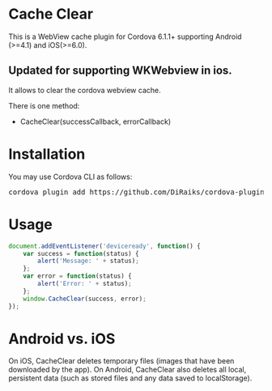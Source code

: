 Cache Clear
=============

This is a WebView cache plugin for Cordova 6.1.1+ supporting Android (>=4.1) and iOS(>=6.0).

Updated for supporting WKWebview in ios.
-------------
It allows to clear the cordova webview cache.

There is one method:

* CacheClear(successCallback, errorCallback)

Installation
======
You may use Cordova CLI as follows:

<pre>
cordova plugin add https://github.com/DiRaiks/cordova-plugin-cache-clear.git
</pre>

Usage
====
```javascript
document.addEventListener('deviceready', function() {
    var success = function(status) {
        alert('Message: ' + status);
    };
    var error = function(status) {
        alert('Error: ' + status);
    };
    window.CacheClear(success, error);
});
```

Android vs. iOS
======

On iOS, CacheClear deletes temporary files (images that have been downloaded by the app).
On Android, CacheClear also deletes all local, persistent data (such as stored files and any data saved to localStorage).
